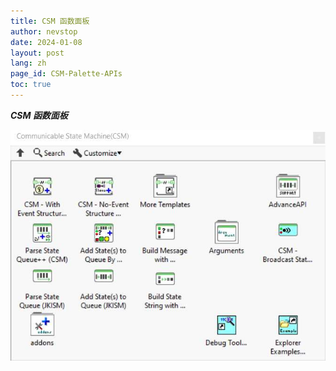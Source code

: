 ```yaml
---
title: CSM 函数面板
author: nevstop
date: 2024-01-08
layout: post
lang: zh
page_id: CSM-Palette-APIs
toc: true
---
```


_**CSM 函数面板**_

![image](assets/img/CSM%20Palette.png)

<!-- CSM API 介绍:
[English](src/help/NEVSTOP/Communicable%20State%20Machine(CSM)/VI%20Description(EN).md) | [中文](src/help/NEVSTOP/Communicable%20State%20Machine(CSM)/VI%20Description(CN).md) -->
